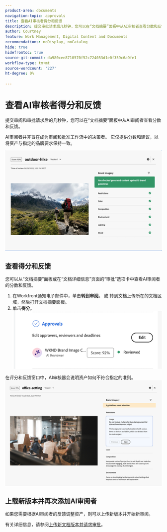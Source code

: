 ```yaml
---
product-area: documents
navigation-topic: approvals
title: 查看AI审核者得分和反馈
description: 提交审批请求后几秒钟，您可以在“文档摘要”面板中从AI审核者查看分数和反馈。
author: Courtney
feature: Work Management, Digital Content and Documents
recommendations: noDisplay, noCatalog
hide: true
hidefromtoc: true
source-git-commit: da980cee8710570f52c724053d1e0f359c6a9fe1
workflow-type: tm+mt
source-wordcount: '227'
ht-degree: 0%

---
```



# 查看AI审核者得分和反馈

提交审阅和审批请求后的几秒钟，您可以在“文档摘要”面板中从AI审阅者查看分数和反馈。

AI审阅者并非旨在成为审阅和批准工作流中的决策者。 它仅提供分数和建议，以将资产与指定的品牌要求保持一致。

![AI审核者反馈](assets/ai-reviewer-feedback.png)

## 查看得分和反馈

您可以从“文档摘要”面板或在“文档详细信息”页面的“审批”选项卡中查看AI审阅者的分数和反馈。

1. 在Workfront通知电子邮件中，单击&#x200B;**转到审阅**。
或
转到文档上传所在的文档区域，然后打开文档摘要面板。
1. 单击&#x200B;**得分**。
   ![查看文档得分](assets/view-score.png)

在评分和反馈窗口中，AI审核器会说明资产如何不符合指定的准则。
![AI审阅者反馈需要注意](assets/ai-reviewer-needs-attention.png)

## 上载新版本并再次添加AI审阅者

如果您需要根据AI审阅者的反馈调整资产，则可以上传新版本并开始新审阅。

有关详细信息，请参阅[上传新文档版本并请求审批](/help/quicksilver/review-and-approve-work/document-reviews-and-approvals/manage-document-approvals/upload-new-doc-version.md)。